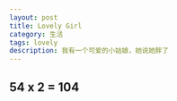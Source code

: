 ```yaml
---
layout: post
title: Lovely Girl
category: 生活
tags: lovely
description: 我有一个可爱的小姑娘，她说她胖了
---
```


## 54 x 2 = 104
